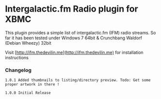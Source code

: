 Intergalactic.fm Radio plugin for XBMC
================================

This plugin provides a simple list of intergalactic.fm (IFM) radio streams.
So far it has been tested under Windows 7 64bit & Crunchbang Waldorf (Debian Wheezy) 32bit

Visit [http://ifm.thedevilin.me](http://ifm.thedevilin.me) for installation instructions

### Changelog

	1.0.1 Added thumbnails to listing/directory preview. Todo: Get some proper artwork in there !
	
	1.0.0 Initial Release
	
	